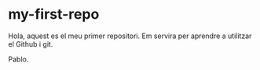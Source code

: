 # my-first-repo

Hola, aquest es el meu primer repositori. Em servira per aprendre a utilitzar el Github i git.

Pablo.
